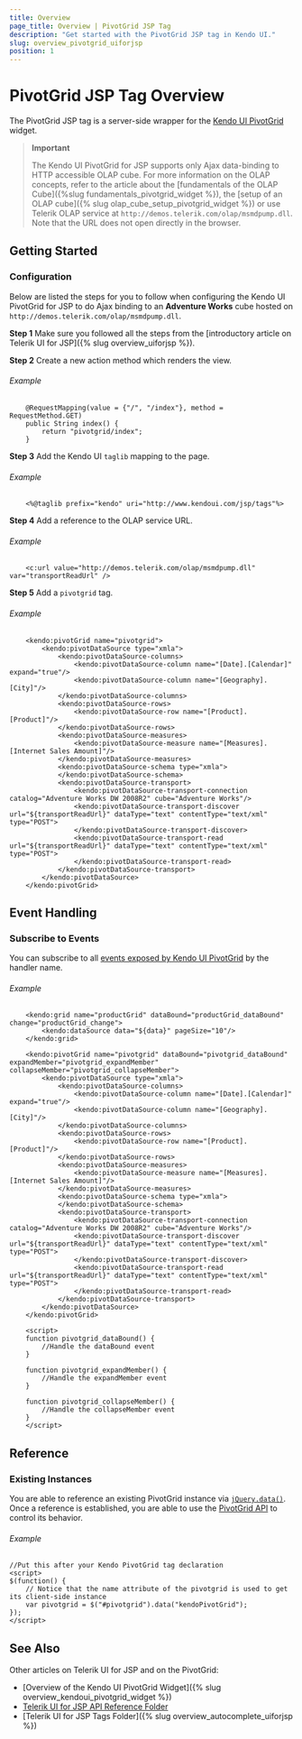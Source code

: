 ```yaml
---
title: Overview
page_title: Overview | PivotGrid JSP Tag
description: "Get started with the PivotGrid JSP tag in Kendo UI."
slug: overview_pivotgrid_uiforjsp
position: 1
---
```


# PivotGrid JSP Tag Overview

The PivotGrid JSP tag is a server-side wrapper for the [Kendo UI PivotGrid](/api/javascript/ui/pivotgrid) widget.


> **Important**
>
> The Kendo UI PivotGrid for JSP supports only Ajax data-binding to HTTP accessible OLAP cube. For more information on the OLAP concepts, refer to the article about the [fundamentals of the OLAP Cube]({%slug fundamentals_pivotgrid_widget %}), the [setup of an OLAP cube]({% slug olap_cube_setup_pivotgrid_widget %}) or use Telerik OLAP service at `http://demos.telerik.com/olap/msmdpump.dll`. Note that the URL does not open directly in the browser.

## Getting Started

### Configuration

Below are listed the steps for you to follow when configuring the Kendo UI PivotGrid for JSP to do Ajax binding to an **Adventure Works** cube hosted on `http://demos.telerik.com/olap/msmdpump.dll`.

**Step 1** Make sure you followed all the steps from the [introductory article on Telerik UI for JSP]({% slug overview_uiforjsp %}).

**Step 2** Create a new action method which renders the view.

###### Example

        @RequestMapping(value = {"/", "/index"}, method = RequestMethod.GET)
        public String index() {
            return "pivotgrid/index";
        }

**Step 3** Add the Kendo UI `taglib` mapping to the page.

###### Example

        <%@taglib prefix="kendo" uri="http://www.kendoui.com/jsp/tags"%>

**Step 4** Add a reference to the OLAP service URL.

###### Example

        <c:url value="http://demos.telerik.com/olap/msmdpump.dll" var="transportReadUrl" />

**Step 5** Add a `pivotgrid` tag.

###### Example

        <kendo:pivotGrid name="pivotgrid">
    		<kendo:pivotDataSource type="xmla">
    			<kendo:pivotDataSource-columns>
    				<kendo:pivotDataSource-column name="[Date].[Calendar]" expand="true"/>
    				<kendo:pivotDataSource-column name="[Geography].[City]"/>
    			</kendo:pivotDataSource-columns>
    			<kendo:pivotDataSource-rows>
    				<kendo:pivotDataSource-row name="[Product].[Product]"/>
    			</kendo:pivotDataSource-rows>
    			<kendo:pivotDataSource-measures>
    				<kendo:pivotDataSource-measure name="[Measures].[Internet Sales Amount]"/>
    			</kendo:pivotDataSource-measures>
    			<kendo:pivotDataSource-schema type="xmla">
    			</kendo:pivotDataSource-schema>
    			<kendo:pivotDataSource-transport>
    				<kendo:pivotDataSource-transport-connection catalog="Adventure Works DW 2008R2" cube="Adventure Works"/>
    				<kendo:pivotDataSource-transport-discover url="${transportReadUrl}" dataType="text" contentType="text/xml" type="POST">
    				</kendo:pivotDataSource-transport-discover>
    				<kendo:pivotDataSource-transport-read url="${transportReadUrl}" dataType="text" contentType="text/xml" type="POST">
    				</kendo:pivotDataSource-transport-read>
    			</kendo:pivotDataSource-transport>
    		</kendo:pivotDataSource>
    	</kendo:pivotGrid>

## Event Handling

### Subscribe to Events

You can subscribe to all [events exposed by Kendo UI PivotGrid](/api/javascript/ui/pivotgrid#events) by the handler name.

###### Example

        <kendo:grid name="productGrid" dataBound="productGrid_dataBound" change="productGrid_change">
            <kendo:dataSource data="${data}" pageSize="10"/>
        </kendo:grid>

        <kendo:pivotGrid name="pivotgrid" dataBound="pivotgrid_dataBound" expandMember="pivotgrid_expandMember" collapseMember="pivotgrid_collapseMember">
    		<kendo:pivotDataSource type="xmla">
    			<kendo:pivotDataSource-columns>
    				<kendo:pivotDataSource-column name="[Date].[Calendar]" expand="true"/>
    				<kendo:pivotDataSource-column name="[Geography].[City]"/>
    			</kendo:pivotDataSource-columns>
    			<kendo:pivotDataSource-rows>
    				<kendo:pivotDataSource-row name="[Product].[Product]"/>
    			</kendo:pivotDataSource-rows>
    			<kendo:pivotDataSource-measures>
    				<kendo:pivotDataSource-measure name="[Measures].[Internet Sales Amount]"/>
    			</kendo:pivotDataSource-measures>
    			<kendo:pivotDataSource-schema type="xmla">
    			</kendo:pivotDataSource-schema>
    			<kendo:pivotDataSource-transport>
    				<kendo:pivotDataSource-transport-connection catalog="Adventure Works DW 2008R2" cube="Adventure Works"/>
    				<kendo:pivotDataSource-transport-discover url="${transportReadUrl}" dataType="text" contentType="text/xml" type="POST">
    				</kendo:pivotDataSource-transport-discover>
    				<kendo:pivotDataSource-transport-read url="${transportReadUrl}" dataType="text" contentType="text/xml" type="POST">
    				</kendo:pivotDataSource-transport-read>
    			</kendo:pivotDataSource-transport>
    		</kendo:pivotDataSource>
    	</kendo:pivotGrid>

        <script>
        function pivotgrid_dataBound() {
            //Handle the dataBound event
        }

        function pivotgrid_expandMember() {
            //Handle the expandMember event
        }

        function pivotgrid_collapseMember() {
            //Handle the collapseMember event
        }
        </script>

## Reference

### Existing Instances

You are able to reference an existing PivotGrid instance via [`jQuery.data()`](http://api.jquery.com/jQuery.data/). Once a reference is established, you are able to use the [PivotGrid API](/api/javascript/ui/pivotgrid#methods) to control its behavior.

###### Example

    //Put this after your Kendo PivotGrid tag declaration
    <script>
    $(function() {
        // Notice that the name attribute of the pivotgrid is used to get its client-side instance
        var pivotgrid = $("#pivotgrid").data("kendoPivotGrid");
    });
    </script>

## See Also

Other articles on Telerik UI for JSP and on the PivotGrid:

* [Overview of the Kendo UI PivotGrid Widget]({% slug overview_kendoui_pivotgrid_widget %})
* [Telerik UI for JSP API Reference Folder](/api/jsp/autocomplete/animation)
* [Telerik UI for JSP Tags Folder]({% slug overview_autocomplete_uiforjsp %})
